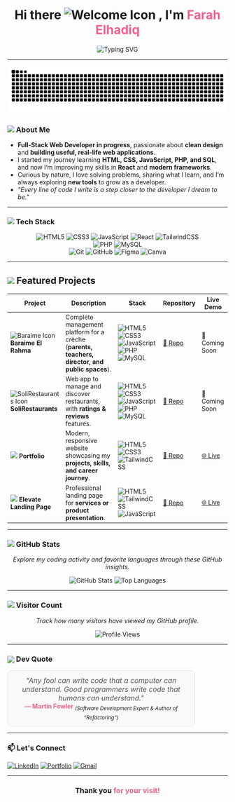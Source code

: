 <h1 align="center">
  Hi there 
  <img src="https://cdn.simpleicons.org/handshake/f06292" width="28" alt="Welcome Icon" />
  , I'm <span style="color:#f06292;">Farah Elhadiq</span>
</h1>

<p align="center">
  <img src="https://readme-typing-svg.demolab.com?font=Fira+Code&size=24&pause=1000&color=f06292&center=true&vCenter=true&width=500&lines=Full+Stack+Web+Developer;Passionate+about+Design+%26+Coding;Creative+Problem+Solver" alt="Typing SVG" />
</p> 

---

<p align="center">
  <img src="https://raw.githubusercontent.com/VishwaGauravIn/VishwaGauravIn/output/github-contribution-grid-snake-dark.svg" alt="GitHub Contribution Snake" />
</p>

### <img src="https://cdn.simpleicons.org/aboutdotme/000000" width="20"/> About Me

- **Full‑Stack Web Developer in progress**, passionate about **clean design** and **building useful, real‑life web applications**.  
- I started my journey learning **HTML, CSS, JavaScript, PHP, and SQL**, and now I’m improving my skills in **React** and **modern frameworks**.  
- Curious by nature, I love solving problems, sharing what I learn, and I’m always exploring **new tools** to grow as a developer.  
- *"Every line of code I write is a step closer to the developer I dream to be."*

---
### <img src="https://cdn.simpleicons.org/html5/f06292" width="20"/> Tech Stack

<div align="center">
  <img src="https://img.shields.io/badge/HTML5-E34F26?logo=html5&style=for-the-badge&logoColor=white" alt="HTML5" />
  <img src="https://img.shields.io/badge/CSS3-1572B6?logo=css3&style=for-the-badge&logoColor=white" alt="CSS3" />
  <img src="https://img.shields.io/badge/JavaScript-F7DF1E?logo=javascript&style=for-the-badge&logoColor=black" alt="JavaScript" />
  <img src="https://img.shields.io/badge/React-61DAFB?logo=react&style=for-the-badge&logoColor=black" alt="React" />
  <img src="https://img.shields.io/badge/TailwindCSS-38B2AC?logo=tailwind-css&style=for-the-badge&logoColor=white" alt="TailwindCSS" />
</div>

<div align="center">
  <img src="https://img.shields.io/badge/PHP-777BB4?logo=php&style=for-the-badge&logoColor=white" alt="PHP" />
  <img src="https://img.shields.io/badge/MySQL-4479A1?logo=mysql&style=for-the-badge&logoColor=white" alt="MySQL" />
</div>

<div align="center">
  <img src="https://img.shields.io/badge/Git-F05032?logo=git&style=for-the-badge&logoColor=white" alt="Git" />
  <img src="https://img.shields.io/badge/GitHub-181717?logo=github&style=for-the-badge" alt="GitHub" />
  <img src="https://img.shields.io/badge/Figma-F24E1E?logo=figma&style=for-the-badge" alt="Figma" />
  <img src="https://img.shields.io/badge/Canva-00C4CC?logo=canva&style=for-the-badge" alt="Canva" />
</div>

---
## <img src="https://cdn-icons-png.flaticon.com/512/1828/1828884.png" width="22"/> Featured Projects

| Project | Description | Stack | Repository | Live Demo |
|--------|-------------|--------|------------|-----------|
| <img src="https://cdn-icons-png.flaticon.com/512/3043/3043316.png" width="22" alt="Baraime Icon" /> **Baraime El Rahma** | Complete management platform for a crèche (**parents, teachers, director, and public spaces**). | ![HTML5](https://img.shields.io/badge/HTML5-E34F26?logo=html5&logoColor=white&style=flat) ![CSS3](https://img.shields.io/badge/CSS3-1572B6?logo=css3&logoColor=white&style=flat) ![JavaScript](https://img.shields.io/badge/JavaScript-F7DF1E?logo=javascript&logoColor=black&style=flat) ![PHP](https://img.shields.io/badge/PHP-777BB4?logo=php&logoColor=white&style=flat) ![MySQL](https://img.shields.io/badge/MySQL-4479A1?logo=mysql&logoColor=white&style=flat) | [📂 Repo](https://github.com/Farahelhadiq/BaraimeElRahma) | 🚀 Coming Soon |
| <img src="https://cdn-icons-png.flaticon.com/512/1046/1046784.png" width="22" alt="SoliRestaurants Icon" /> **SoliRestaurants** | Web app to manage and discover restaurants, with **ratings & reviews** features. | ![HTML5](https://img.shields.io/badge/HTML5-E34F26?logo=html5&logoColor=white&style=flat) ![CSS3](https://img.shields.io/badge/CSS3-1572B6?logo=css3&logoColor=white&style=flat) ![JavaScript](https://img.shields.io/badge/JavaScript-F7DF1E?logo=javascript&logoColor=black&style=flat) ![PHP](https://img.shields.io/badge/PHP-777BB4?logo=php&logoColor=white&style=flat) ![MySQL](https://img.shields.io/badge/MySQL-4479A1?logo=mysql&logoColor=white&style=flat) | [📂 Repo](https://github.com/Farahelhadiq/SoliRestaurants) | 🚀 Coming Soon |
| <img src="https://cdn.simpleicons.org/webflow/4353FF" width="22"/> **Portfolio** | Modern, responsive website showcasing my **projects, skills, and career journey**. | ![HTML5](https://img.shields.io/badge/HTML5-E34F26?logo=html5&logoColor=white&style=flat) ![CSS3](https://img.shields.io/badge/CSS3-1572B6?logo=css3&logoColor=white&style=flat) ![TailwindCSS](https://img.shields.io/badge/TailwindCSS-38B2AC?logo=tailwind-css&logoColor=white&style=flat) | [📂 Repo](https://github.com/Farahelhadiq/portfolio) | [🌐 Live](https://portfoliofarahelhadiq.netlify.app/) |
| <img src="https://cdn.simpleicons.org/rocket/FF6F00" width="22"/> **Elevate Landing Page** | Professional landing page for **services or product presentation**. | ![HTML5](https://img.shields.io/badge/HTML5-E34F26?logo=html5&logoColor=white&style=flat) ![TailwindCSS](https://img.shields.io/badge/TailwindCSS-38B2AC?logo=tailwind-css&logoColor=white&style=flat) ![JavaScript](https://img.shields.io/badge/JavaScript-F7DF1E?logo=javascript&logoColor=black&style=flat) | [📂 Repo](https://github.com/Farahelhadiq/elevate-landing-page) | [🌐 Live](https://elevate-landing-page.netlify.app/) |



---

### <img src="https://cdn.simpleicons.org/github/181717" width="20"/> GitHub Stats

<p align="center">
  <em>Explore my coding activity and favorite languages through these GitHub insights.</em>
</p>

<p align="center">
  <img src="https://github-readme-stats.vercel.app/api?username=Farahelhadiq&show_icons=true&theme=radical" alt="GitHub Stats" />
  <img src="https://github-readme-stats.vercel.app/api/top-langs/?username=Farahelhadiq&layout=compact&theme=radical" alt="Top Languages" />
</p>

---

### <img src="https://cdn.simpleicons.org/googleanalytics/F4B400" width="20"/> Visitor Count

<p align="center">
  <em>Track how many visitors have viewed my GitHub profile.</em>
</p>

<p align="center">
  <img src="https://komarev.com/ghpvc/?username=Farahelhadiq&style=flat-square&color=brightgreen" alt="Profile Views" />
</p>

---
### <img src="https://cdn-icons-png.flaticon.com/512/3063/3063821.png" width="22" style="vertical-align:middle"/> Dev Quote

<div align="center" style="background:#f9f9f9; padding:12px; border-radius:10px; border:1px solid #e1e4e8; width:80%;">
  <em style="font-size:16px; color:#555;">
    "Any fool can write code that a computer can understand. Good programmers write code that humans can understand."
  </em>  
  <br/>
  <strong style="font-size:14px; color:#f06292;">— Martin Fowler</strong>  
  <sub><i>(Software Development Expert & Author of “Refactoring”)</i></sub>
</div>


---


### 📫 Let's Connect
[![LinkedIn](https://img.shields.io/badge/LinkedIn-0077B5?style=for-the-badge&logo=linkedin&logoColor=white)](https://www.linkedin.com/in/farah-el-hadiq-549a67306/)
[![Portfolio](https://img.shields.io/badge/Portfolio-000?style=for-the-badge&logo=About.me&logoColor=white)](https://portfoliofarahelhadiq.netlify.app/)
[![Gmail](https://img.shields.io/badge/Gmail-D14836?style=for-the-badge&logo=gmail&logoColor=white)](mailto:farah.elhadiq@gmail.com)


---

<h3 align="center">
  Thank you <span style="color:#f06292;">for your visit!</span>
</h3>
